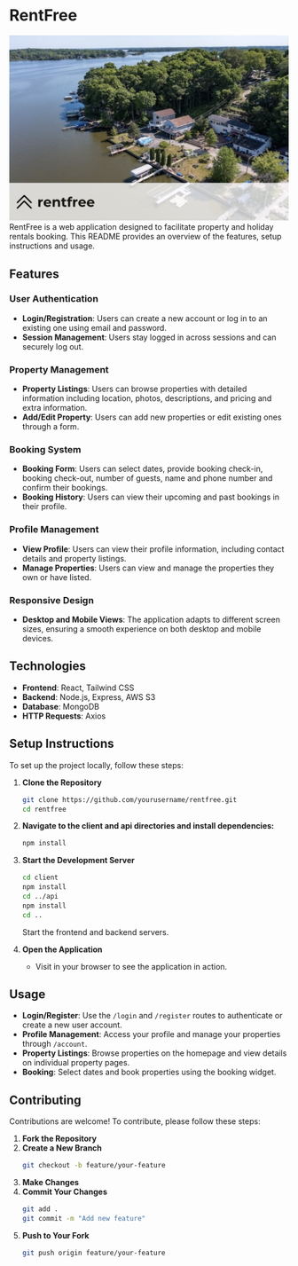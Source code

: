 # RentFree
![Description](cover.png)
RentFree is a web application designed to facilitate property and holiday rentals booking. This README provides an overview of the features, setup instructions and usage.

## Features

### User Authentication
- **Login/Registration**: Users can create a new account or log in to an existing one using email and password.
- **Session Management**: Users stay logged in across sessions and can securely log out.

### Property Management
- **Property Listings**: Users can browse properties with detailed information including location, photos, descriptions, and pricing and extra information.
- **Add/Edit Property**: Users can add new properties or edit existing ones through a form.

### Booking System
- **Booking Form**: Users can select dates, provide booking check-in, booking check-out, number of guests, name and phone number and confirm their bookings.
- **Booking History**: Users can view their upcoming and past bookings in their profile.

### Profile Management
- **View Profile**: Users can view their profile information, including contact details and property listings.
- **Manage Properties**: Users can view and manage the properties they own or have listed.

### Responsive Design
- **Desktop and Mobile Views**: The application adapts to different screen sizes, ensuring a smooth experience on both desktop and mobile devices.

## Technologies
- **Frontend**: React, Tailwind CSS
- **Backend**: Node.js, Express, AWS S3
- **Database**: MongoDB
- **HTTP Requests**: Axios

## Setup Instructions

To set up the project locally, follow these steps:

1. **Clone the Repository**
    ```bash
    git clone https://github.com/yourusername/rentfree.git
    cd rentfree
    ```

2. **Navigate to the client and api directories and install dependencies:**
    ```bash
    npm install
    ```

3. **Start the Development Server**
    ```bash
    cd client
    npm install
    cd ../api
    npm install
    cd ..
    ```

    Start the frontend and backend servers.

4. **Open the Application**
    - Visit in your browser to see the application in action.

## Usage

- **Login/Register**: Use the `/login` and `/register` routes to authenticate or create a new user account.
- **Profile Management**: Access your profile and manage your properties through `/account`.
- **Property Listings**: Browse properties on the homepage and view details on individual property pages.
- **Booking**: Select dates and book properties using the booking widget.

## Contributing

Contributions are welcome! To contribute, please follow these steps:

1. **Fork the Repository**
2. **Create a New Branch**
    ```bash
    git checkout -b feature/your-feature
    ```
3. **Make Changes**
4. **Commit Your Changes**
    ```bash
    git add .
    git commit -m "Add new feature"
    ```
5. **Push to Your Fork**
    ```bash
    git push origin feature/your-feature
    ```
